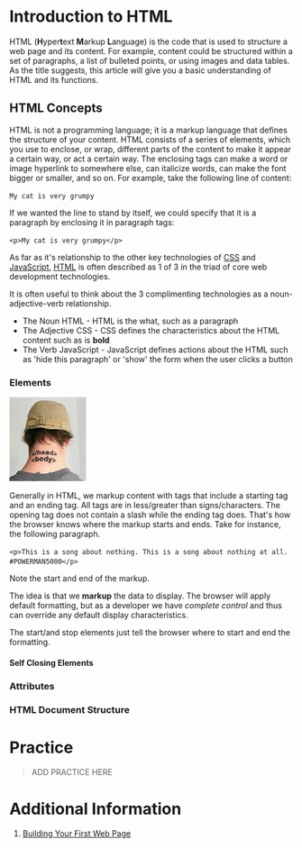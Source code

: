 # Introduction to HTML
HTML (**H**yper**t**ext **M**arkup **L**anguage) is the code that is used to structure a web page and its content. For example, content could be structured within a set of paragraphs, a list of bulleted points, or using images and data tables. As the title suggests, this article will give you a basic understanding of HTML and its functions.

## HTML Concepts
HTML is not a programming language; it is a markup language that defines the structure of your content. HTML consists of a series of elements, which you use to enclose, or wrap, different parts of the content to make it appear a certain way, or act a certain way. The enclosing tags can make a word or image hyperlink to somewhere else, can italicize words, can make the font bigger or smaller, and so on.  For example, take the following line of content:

`My cat is very grumpy`

If we wanted the line to stand by itself, we could specify that it is a paragraph by enclosing it in paragraph tags:

`<p>My cat is very grumpy</p>`

As far as it's relationship to the other key technologies of [CSS](https://en.wikipedia.org/wiki/Cascading_Style_Sheets) and [JavaScript](https://en.wikipedia.org/wiki/JavaScript), [HTML](https://en.wikipedia.org/wiki/HTML) is often described as 1 of 3 in the triad of core web development technologies. 

It is often useful to think about the 3 complimenting technologies as a noun-adjective-verb relationship.

* The Noun HTML - HTML is the what, such as a paragraph
* The Adjective CSS - CSS defines the characteristics about the HTML content such as is **bold**
* The Verb JavaScript - JavaScript defines actions about the HTML such as 'hide this paragraph' or 'show' the form when the user clicks a button

### Elements

![Coolest Geek Tatoo Ever](./img/head_body.jpg)

Generally in HTML, we markup content with tags that include a starting tag and an ending tag. All tags are in less/greater than signs/characters. The opening tag does not contain a slash while the ending tag does. That's how the browser knows where the markup starts and ends. Take for instance, the following paragraph. 

`<p>This is a song about nothing. This is a song about nothing at all. #POWERMAN5000</p>`

Note the start and end of the markup.

The idea is that we **markup** the data to display. The browser will apply default formatting, but as a developer we have *complete control* and thus can override any default display characteristics.

The start/and stop elements just tell the browser where to start and end the formatting.

#### Self Closing Elements


### Attributes

### HTML Document Structure

# Practice
> ADD PRACTICE HERE

# Additional Information
1. [Building Your First Web Page](https://learn.shayhowe.com/html-css/building-your-first-web-page/)
